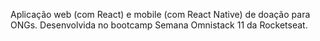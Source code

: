 Aplicação web (com React) e mobile (com React Native) de doação para ONGs. Desenvolvida no bootcamp Semana Omnistack 11 da Rocketseat.
